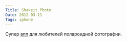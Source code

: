```yaml
---
Title: Shakeit Photo
Date: 2012-03-11
Tags: iphone
---
```


Супер [апп](http://bananacameraco.com/shakeitphoto/) для любителей полароидной фотографии.